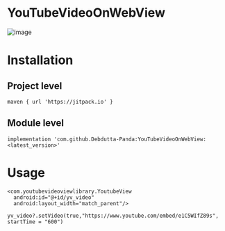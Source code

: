 # YouTubeVideoOnWebView
![image](https://user-images.githubusercontent.com/92369023/151947600-3296c393-8227-4d00-9a13-2d5ddbfba81e.png)

# Installation

## Project level
```
maven { url 'https://jitpack.io' }
```
## Module level
```
implementation 'com.github.Debdutta-Panda:YouTubeVideoOnWebView:<latest_version>'
```
# Usage
```
<com.youtubevideoviewlibrary.YoutubeView
  android:id="@+id/yv_video"
  android:layout_width="match_parent"/>
```
```
yv_video?.setVideo(true,"https://www.youtube.com/embed/e1C5WIfZ89s", startTime = "600")
```

